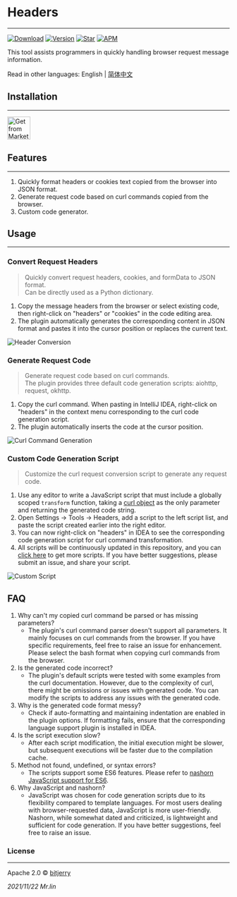 # Headers


---
[![Download](https://img.shields.io/jetbrains/plugin/d/18299?style=flat-square)](https://plugins.jetbrains.com/plugin/18299-headers)
[![Version](https://img.shields.io/jetbrains/plugin/v/18299?style=flat-square)](https://plugins.jetbrains.com/plugin/18299-headers/versions)
[![Star](https://img.shields.io/jetbrains/plugin/r/stars/18299?label=Headers&style=flat-square)](https://plugins.jetbrains.com/plugin/18299)
[![APM](https://img.shields.io/github/license/bitjerry/Headers?color=blue&style=flat-square)](./LICENSE)

This tool assists programmers in quickly handling browser request message information.

Read in other languages: English | [简体中文](./README.zh-CN.md)

## Installation

---
<a href="https://plugins.jetbrains.com/plugin/18299-headers" target="_blank">
    <img src="https://cdn.jsdelivr.net/gh/bitjerry/Headers@main/images/installation_button.svg" height="52" alt="Get from Marketplace" title="Get from Marketplace">
</a>

<!-- Plugin description -->

## Features

---
1. Quickly format headers or cookies text copied from the browser into JSON format.
2. Generate request code based on curl commands copied from the browser.
3. Custom code generator.

## Usage

---

### Convert Request Headers

> Quickly convert request headers, cookies, and formData to JSON format.  
> Can be directly used as a Python dictionary.

1. Copy the message headers from the browser or select existing code, then right-click on "headers" or "cookies" in the code editing area.
2. The plugin automatically generates the corresponding content in JSON format and pastes it into the cursor position or replaces the current text.

![Header Conversion](https://cdn.jsdelivr.net/gh/bitjerry/Headers@main/images/headers.gif)

### Generate Request Code

> Generate request code based on curl commands.  
> The plugin provides three default code generation scripts: aiohttp, request, okhttp.

1. Copy the curl command. When pasting in IntelliJ IDEA, right-click on "headers" in the context menu corresponding to the curl code generation script.
2. The plugin automatically inserts the code at the cursor position.

![Curl Command Generation](https://cdn.jsdelivr.net/gh/bitjerry/Headers@main/images/curl.gif)

### Custom Code Generation Script

> Customize the curl request conversion script to generate any request code.

1. Use any editor to write a JavaScript script that must include a globally scoped `transform` function, taking a [curl object](https://cdn.jsdelivr.net/gh/bitjerry/Headers@main/src/main/resources/scripts/test.js) as the only parameter and returning the generated code string.
2. Open Settings -> Tools -> Headers, add a script to the left script list, and paste the script created earlier into the right editor.
3. You can now right-click on "headers" in IDEA to see the corresponding code generation script for curl command transformation.
4. All scripts will be continuously updated in this repository, and you can [click here](https://github.com/bitjerry/Headers/tree/main/src/main/resources/scripts/example) to get more scripts. If you have better suggestions, please submit an issue, and share your script.

![Custom Script](https://cdn.jsdelivr.net/gh/bitjerry/Headers@main/images/custom_script.png)

<!-- Plugin description end -->

## FAQ

1. Why can't my copied curl command be parsed or has missing parameters?
    - The plugin's curl command parser doesn't support all parameters. It mainly focuses on curl commands from the browser. If you have specific requirements, feel free to raise an issue for enhancement.
      Please select the bash format when copying curl commands from the browser.
2. Is the generated code incorrect?
    - The plugin's default scripts were tested with some examples from the curl documentation. However, due to the complexity of curl, there might be omissions or issues with generated code. You can modify the scripts to address any issues with the generated code.
3. Why is the generated code format messy?
    - Check if auto-formatting and maintaining indentation are enabled in the plugin options. If formatting fails, ensure that the corresponding language support plugin is installed in IDEA.
4. Is the script execution slow?
    - After each script modification, the initial execution might be slower, but subsequent executions will be faster due to the compilation cache.
5. Method not found, undefined, or syntax errors?
    - The scripts support some ES6 features. Please refer to [nashorn JavaScript support for ES6](https://developer.oracle.com/zh/learn/technical-articles/nashorn-javascript-part1).
6. Why JavaScript and nashorn?
    - JavaScript was chosen for code generation scripts due to its flexibility compared to template languages. For most users dealing with browser-requested data, JavaScript is more user-friendly.
      Nashorn, while somewhat dated and criticized, is lightweight and sufficient for code generation. If you have better suggestions, feel free to raise an issue.

### License

---
Apache 2.0 © [bitjerry](./LICENSE)
  
*2021/11/22*
*Mr.lin*
